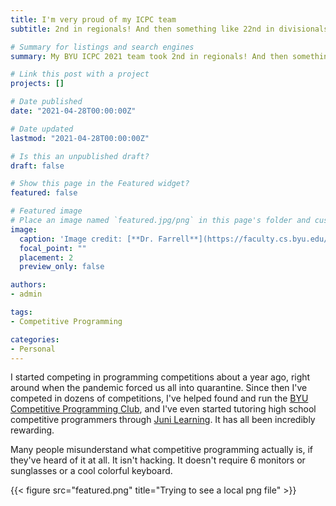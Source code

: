 ```yaml
---
title: I'm very proud of my ICPC team
subtitle: 2nd in regionals! And then something like 22nd in divisionals, but we had some good competitions.

# Summary for listings and search engines
summary: My BYU ICPC 2021 team took 2nd in regionals! And then something like 22nd in divisionals, but we had some good competitions.

# Link this post with a project
projects: []

# Date published
date: "2021-04-28T00:00:00Z"

# Date updated
lastmod: "2021-04-28T00:00:00Z"

# Is this an unpublished draft?
draft: false

# Show this page in the Featured widget?
featured: false

# Featured image
# Place an image named `featured.jpg/png` in this page's folder and customize its options here.
image:
  caption: 'Image credit: [**Dr. Farrell**](https://faculty.cs.byu.edu/~farrell/)'
  focal_point: ""
  placement: 2
  preview_only: false

authors:
- admin

tags:
- Competitive Programming

categories:
- Personal
---
```


I started competing in programming competitions about a year ago, right around when the pandemic forced us all into quarantine. Since then I've competed in dozens of competitions, I've helped found and run the [BYU Competitive Programming Club](https://cpc.byu.edu/), and I've even started tutoring high school competitive programmers through [Juni Learning](https://junilearning.com/). It has all been incredibly rewarding.

Many people misunderstand what competitive programming actually is, if they've heard of it at all. It isn't hacking. It doesn't require 6 monitors or sunglasses or a cool colorful keyboard.

{{< figure src="featured.png" title="Trying to see a local png file" >}}
